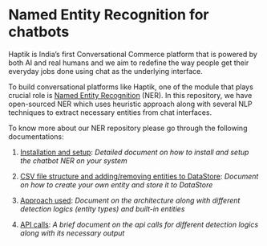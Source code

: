 # Named Entity Recognition for chatbots
Haptik is India’s first Conversational Commerce platform that is powered by both AI and real humans and we aim to redefine the way people get their everyday jobs done using chat as the underlying interface. 

To build conversational platforms like Haptik, one of the module that plays crucial role is [Named Entity Recognition](https://en.wikipedia.org/wiki/Named-entity_recognition) (NER). In this repository, we have open-sourced NER which uses heuristic approach along with several NLP techniques to extract necessary entities from chat interfaces.

To know more about our NER repository please go through the following documentations:

1. [Installation and setup](docs/install.md): *Detailed document on how to install and setup the chatbot NER on your system*

2. [CSV file structure and adding/removing entities to DataStore](docs/adding_entities.md): *Document on how to create your own entity and store it to DataStore*

3. [Approach used](docs/approach.md): *Document on the architecture along with different detection logics (entity types) and built-in entities*

4. [API calls](docs/api_call.md): *A brief document on the api calls for different detection logics along with its necessary output*

   ​